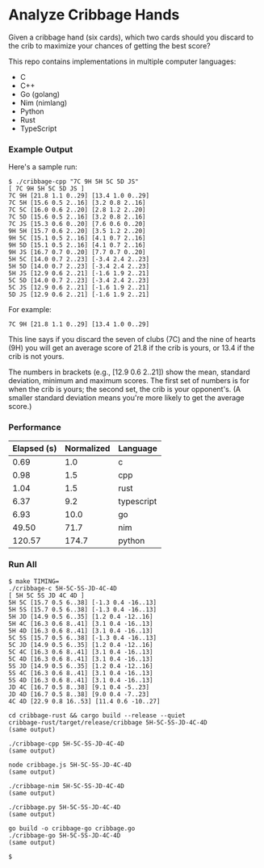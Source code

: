 # Analyze Cribbage Hands

Given a cribbage hand (six cards), which two cards should you discard to the
crib to maximize your chances of getting the best score?

This repo contains implementations in multiple computer languages:

* C
* C++
* Go (golang)
* Nim (nimlang)
* Python
* Rust
* TypeScript

### Example Output

Here's a sample run:

```
$ ./cribbage-cpp "7C 9H 5H 5C 5D JS"
[ 7C 9H 5H 5C 5D JS ]
7C 9H [21.8 1.1 0..29] [13.4 1.0 0..29]
7C 5H [15.6 0.5 2..16] [3.2 0.8 2..16]
7C 5C [16.0 0.6 2..20] [2.8 1.2 2..20]
7C 5D [15.6 0.5 2..16] [3.2 0.8 2..16]
7C JS [15.3 0.6 0..20] [7.6 0.6 0..20]
9H 5H [15.7 0.6 2..20] [3.5 1.2 2..20]
9H 5C [15.1 0.5 2..16] [4.1 0.7 2..16]
9H 5D [15.1 0.5 2..16] [4.1 0.7 2..16]
9H JS [16.7 0.7 0..20] [7.7 0.7 0..20]
5H 5C [14.0 0.7 2..23] [-3.4 2.4 2..23]
5H 5D [14.0 0.7 2..23] [-3.4 2.4 2..23]
5H JS [12.9 0.6 2..21] [-1.6 1.9 2..21]
5C 5D [14.0 0.7 2..23] [-3.4 2.4 2..23]
5C JS [12.9 0.6 2..21] [-1.6 1.9 2..21]
5D JS [12.9 0.6 2..21] [-1.6 1.9 2..21]
```

For example:

```
7C 9H [21.8 1.1 0..29] [13.4 1.0 0..29]
```

This line says if you discard the seven of clubs (7C) and the nine of hearts
(9H) you will get an average score of 21.8 if the crib is yours, or 13.4 if
the crib is not yours.

The numbers in brackets (e.g., [12.9 0.6 2..21]) show the mean, standard
deviation, minimum and maximum scores.  The first set of numbers is for when
the crib is yours; the second set, the crib is your opponent's.  (A smaller
standard deviation means you're more likely to get the average score.)

### Performance

| Elapsed (s) | Normalized | Language |
| ----- | ----- | --- |
|  0.69 |   1.0 | c |
|  0.98 |   1.5 | cpp |
|  1.04 |   1.5 | rust |
|  6.37 |   9.2 | typescript |
|  6.93 |  10.0 | go |
| 49.50 |  71.7 | nim |
| 120.57 | 174.7 | python |

### Run All

```
$ make TIMING=
./cribbage-c 5H-5C-5S-JD-4C-4D
[ 5H 5C 5S JD 4C 4D ]
5H 5C [15.7 0.5 6..38] [-1.3 0.4 -16..13]
5H 5S [15.7 0.5 6..38] [-1.3 0.4 -16..13]
5H JD [14.9 0.5 6..35] [1.2 0.4 -12..16]
5H 4C [16.3 0.6 8..41] [3.1 0.4 -16..13]
5H 4D [16.3 0.6 8..41] [3.1 0.4 -16..13]
5C 5S [15.7 0.5 6..38] [-1.3 0.4 -16..13]
5C JD [14.9 0.5 6..35] [1.2 0.4 -12..16]
5C 4C [16.3 0.6 8..41] [3.1 0.4 -16..13]
5C 4D [16.3 0.6 8..41] [3.1 0.4 -16..13]
5S JD [14.9 0.5 6..35] [1.2 0.4 -12..16]
5S 4C [16.3 0.6 8..41] [3.1 0.4 -16..13]
5S 4D [16.3 0.6 8..41] [3.1 0.4 -16..13]
JD 4C [16.7 0.5 8..38] [9.1 0.4 -5..23]
JD 4D [16.7 0.5 8..38] [9.0 0.4 -7..23]
4C 4D [22.9 0.8 16..53] [11.4 0.6 -10..27]

cd cribbage-rust && cargo build --release --quiet
cribbage-rust/target/release/cribbage 5H-5C-5S-JD-4C-4D
(same output)

./cribbage-cpp 5H-5C-5S-JD-4C-4D
(same output)

node cribbage.js 5H-5C-5S-JD-4C-4D
(same output)

./cribbage-nim 5H-5C-5S-JD-4C-4D
(same output)

./cribbage.py 5H-5C-5S-JD-4C-4D
(same output)

go build -o cribbage-go cribbage.go
./cribbage-go 5H-5C-5S-JD-4C-4D
(same output)

$
```
